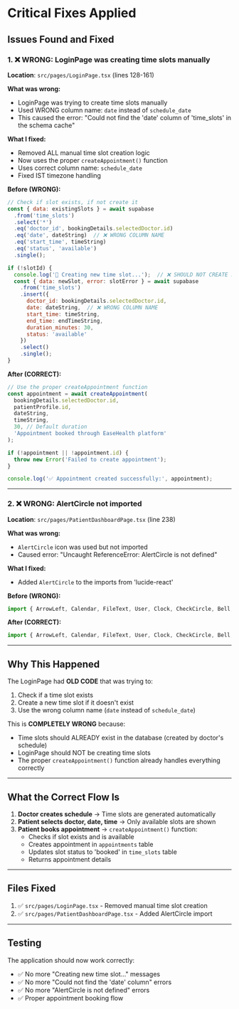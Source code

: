# Critical Fixes Applied

## Issues Found and Fixed

### 1. ❌ **WRONG: LoginPage was creating time slots manually**
**Location**: `src/pages/LoginPage.tsx` (lines 128-161)

**What was wrong:**
- LoginPage was trying to create time slots manually
- Used WRONG column name: `date` instead of `schedule_date`
- This caused the error: "Could not find the 'date' column of 'time_slots' in the schema cache"

**What I fixed:**
- Removed ALL manual time slot creation logic
- Now uses the proper `createAppointment()` function
- Uses correct column name: `schedule_date`
- Fixed IST timezone handling

**Before (WRONG):**
```javascript
// Check if slot exists, if not create it
const { data: existingSlots } = await supabase
  .from('time_slots')
  .select('*')
  .eq('doctor_id', bookingDetails.selectedDoctor.id)
  .eq('date', dateString)  // ❌ WRONG COLUMN NAME
  .eq('start_time', timeString)
  .eq('status', 'available')
  .single();

if (!slotId) {
  console.log('📅 Creating new time slot...');  // ❌ SHOULD NOT CREATE SLOTS
  const { data: newSlot, error: slotError } = await supabase
    .from('time_slots')
    .insert({
      doctor_id: bookingDetails.selectedDoctor.id,
      date: dateString,  // ❌ WRONG COLUMN NAME
      start_time: timeString,
      end_time: endTimeString,
      duration_minutes: 30,
      status: 'available'
    })
    .select()
    .single();
}
```

**After (CORRECT):**
```javascript
// Use the proper createAppointment function
const appointment = await createAppointment(
  bookingDetails.selectedDoctor.id,
  patientProfile.id,
  dateString,
  timeString,
  30, // Default duration
  'Appointment booked through EaseHealth platform'
);

if (!appointment || !appointment.id) {
  throw new Error('Failed to create appointment');
}

console.log('✅ Appointment created successfully:', appointment);
```

---

### 2. ❌ **WRONG: AlertCircle not imported**
**Location**: `src/pages/PatientDashboardPage.tsx` (line 238)

**What was wrong:**
- `AlertCircle` icon was used but not imported
- Caused error: "Uncaught ReferenceError: AlertCircle is not defined"

**What I fixed:**
- Added `AlertCircle` to the imports from 'lucide-react'

**Before (WRONG):**
```javascript
import { ArrowLeft, Calendar, FileText, User, Clock, CheckCircle, Bell, Shield, Activity, Heart, Zap, Star, MessageCircle, Phone, MapPin, Mail, Home, UserCheck, ChevronRight, ChevronLeft, TrendingUp, BarChart3, PieChart as PieChartIcon, X } from 'lucide-react';
```

**After (CORRECT):**
```javascript
import { ArrowLeft, Calendar, FileText, User, Clock, CheckCircle, Bell, Shield, Activity, Heart, Zap, Star, MessageCircle, Phone, MapPin, Mail, Home, UserCheck, ChevronRight, ChevronLeft, TrendingUp, BarChart3, PieChart as PieChartIcon, X, AlertCircle } from 'lucide-react';
```

---

## Why This Happened

The LoginPage had **OLD CODE** that was trying to:
1. Check if a time slot exists
2. Create a new time slot if it doesn't exist
3. Use the wrong column name (`date` instead of `schedule_date`)

This is **COMPLETELY WRONG** because:
- Time slots should ALREADY exist in the database (created by doctor's schedule)
- LoginPage should NOT be creating time slots
- The proper `createAppointment()` function already handles everything correctly

---

## What the Correct Flow Is

1. **Doctor creates schedule** → Time slots are generated automatically
2. **Patient selects doctor, date, time** → Only available slots are shown
3. **Patient books appointment** → `createAppointment()` function:
   - Checks if slot exists and is available
   - Creates appointment in `appointments` table
   - Updates slot status to 'booked' in `time_slots` table
   - Returns appointment details

---

## Files Fixed

1. ✅ `src/pages/LoginPage.tsx` - Removed manual time slot creation
2. ✅ `src/pages/PatientDashboardPage.tsx` - Added AlertCircle import

---

## Testing

The application should now work correctly:
- ✅ No more "Creating new time slot..." messages
- ✅ No more "Could not find the 'date' column" errors
- ✅ No more "AlertCircle is not defined" errors
- ✅ Proper appointment booking flow

